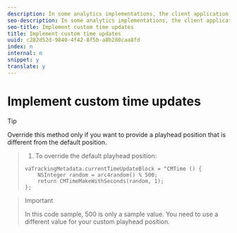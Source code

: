 ```yaml
---
description: In some analytics implementations, the client application might want to provide a different playhead position than the position that is reported by the ’s localTime value. For example, during a linear stream playback, each program’s playhead can be provided relative to its start time.
seo-description: In some analytics implementations, the client application might want to provide a different playhead position than the position that is reported by the ’s localTime value. For example, during a linear stream playback, each program’s playhead can be provided relative to its start time.
seo-title: Implement custom time updates
title: Implement custom time updates
uuid: c282d52d-9840-4f42-8f5b-a8b280caa8fd
index: n
internal: n
snippet: y
translate: y
---
```


# Implement custom time updates


>[!TIP]
>
>Override this method only if you want to provide a playhead position that is different from the default position.


>1. To override the default playhead position:
>
>   ```
>   vaTrackingMetadata.currentTimeUpdateBlock = ^CMTime () { 
>       NSInteger random = arc4random() % 500;  
>       return CMTimeMakeWithSeconds(random, 1); 
>   };
>   ```

>   >[!IMPORTANT]
>   >
>   >In this code sample, 500 is only a sample value. You need to use a different value for your custom playhead position.
>
